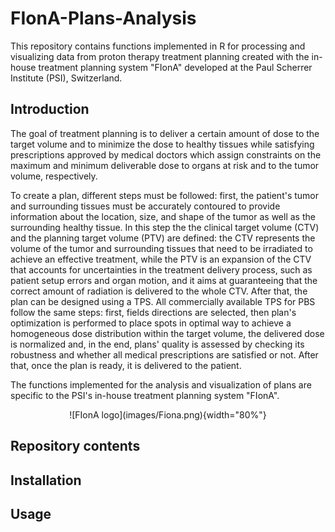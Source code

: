 # FIonA-Plans-Analysis

This repository contains functions implemented in R for processing and visualizing data from proton therapy treatment planning created with the in-house treatment planning system "FIonA" developed at the Paul Scherrer Institute (PSI), Switzerland.

## Introduction

The goal of treatment planning is to deliver a certain amount of dose to the target volume and to minimize the dose to healthy tissues while satisfying prescriptions approved by medical doctors which assign constraints on the maximum and minimum deliverable dose to organs at risk and to the tumor volume, respectively.

To create a plan, different steps must be followed: first, the patient's tumor and surrounding tissues must be accurately contoured to provide information about the location, size, and shape of the tumor as well as the surrounding healthy tissue. In this step the the clinical target volume (CTV) and the planning target volume (PTV) are defined: the CTV represents the volume of the tumor and surrounding tissues that need to be irradiated to achieve an effective treatment, while the PTV is an expansion of the CTV that accounts for uncertainties in the treatment delivery process, such as patient setup errors and organ motion, and it aims at guaranteeing that the correct amount of radiation is delivered to the whole CTV. After that, the plan can be designed using a TPS. All commercially available TPS for PBS follow the same steps: first, fields directions are selected, then plan's optimization is performed to place spots in optimal way to achieve a homogeneous dose distribution within the target volume, the delivered dose is normalized and, in the end, plans' quality is assessed by checking its robustness and whether all medical prescriptions are satisfied or not. After that, once the plan is ready, it is delivered to the patient.

The functions implemented for the analysis and visualization of plans are specific to the PSI's in-house treatment planning system "FIonA".

<div style="text-align:center">
![FIonA logo](images/Fiona.png){width="80%"}
</div>

## Repository contents

## Installation

## Usage
